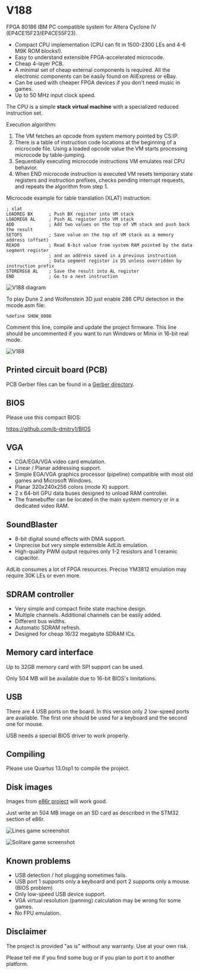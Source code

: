 # V188

FPGA 80186 IBM PC compatible system for Altera Cyclone IV (EP4CE15F23/EP4CE55F23).

* Compact CPU implementation (CPU can fit in 1500-2300 LEs and 4-6 M9K ROM blocks!).
* Easy to understand extensible FPGA-accelerated microcode.
* Cheap 4-layer PCB.
* A minimal set of cheap external components is required. All the electronic components can be easily found on AliExpress or eBay.
* Can be used with cheaper FPGA devices if you don't need music in games.
* Up to 50 MHz input clock speed.

The CPU is a simple **stack virtual machine** with a specialized reduced instruction set.

Execution algorithm:

1. The VM fetches an opcode from system memory pointed by CS:IP.
2. There is a table of instruction code locations at the beginning of a microcode file. Using a loaded opcode value the VM starts processing microcode by table-jumping.
3. Sequentially executing microcode instructions VM emulates real CPU behavior.
4. When END microcode instruction is executed VM resets temporary state registers and instruction prefixes, checks pending interrupt requests, and repeats the algorithm from step 1.

Microcode example for table translation (XLAT) instruction:

```assembly
; xlat
LOADREG BX      ; Push BX register into VM stack
LOADREG8 AL     ; Push AL register into VM stack
ADD             ; Add two values on the top of VM stack and push back the result
SETOFS          ; Save value on the top of VM stack as a memory address (offset)
READ8           ; Read 8-bit value from system RAM pointed by the data segment register
                ; and an address saved in a previous instruction
                ; Data segment register is DS unless overridden by instruction prefix
STOREREG8 AL    ; Save the result into AL register
END             ; Go to a next instruction
```

![V188 diagram](pictures/V188diagram.png)

To play Dune 2 and Wolfenstein 3D just enable 286 CPU detection in the mcode.asm file:

    %define SHOW_8086

Comment this line, compile and update the project firmware. This line should be uncommented if you want to run Windows or Minix in 16-bit real mode.

![V188](pictures/V188.jpg)

## Printed circuit board (PCB)

PCB Gerber files can be found in a [Gerber directory](Gerber/).

## BIOS

Please use this compact BIOS:

<https://github.com/b-dmitry1/BIOS>

## VGA

* CGA/EGA/VGA video card emulation.
* Linear / Planar addressing support.
* Simple EGA/VGA graphics processor (pipeline) compatible with most old games and Microsoft Windows.
* Planar 320x240x256 colors (mode X) support.
* 2 x 64-bit GPU data buses designed to unload RAM controller.
* The framebuffer can be located in the main system memory or in a dedicated video RAM.

## SoundBlaster

* 8-bit digital sound effects with DMA support.
* Unprecise but very simple extensible AdLib emulation.
* High-quality PWM output requires only 1-2 resistors and 1 ceramic capacitor.

AdLib consumes a lot of FPGA resources. Precise YM3812 emulation may require 30K LEs or even more.

## SDRAM controller

* Very simple and compact finite state machine design.
* Multiple channels. Additional channels can be easily added.
* Different bus widths.
* Automatic SDRAM refresh.
* Designed for cheap 16/32 megabyte SDRAM ICs.

## Memory card interface

Up to 32GB memory card with SPI support can be used.

Only 504 MB will be available due to 16-bit BIOS's limitations.

## USB

There are 4 USB ports on the board.
In this version only 2 low-speed ports are available.
The first one should be used for a keyboard and the second one for mouse.

USB needs a special BIOS driver to work properly.

## Compiling

Please use Quartus 13.0sp1 to compile the project.

## Disk images

Images from [e86r project](https://github.com/b-dmitry1/e86r) will work good.

Just write an 504 MB image on an SD card as described in the STM32 section of e86r.

![Lines game screenshot](pictures/ColorLines.jpg)

![Solitare game screenshot](pictures/Solit.jpg)

## Known problems

* USB detection / hot plugging sometimes fails.
* USB port 1 supports only a keyboard and port 2 supports only a mouse. (BIOS problem)
* Only low-speed USB device support.
* VGA virtual resolution (panning) calculation may be wrong for some games.
* No FPU emulation.

## Disclaimer

The project is provided "as is" without any warranty. Use at your own risk.

Please tell me if you find some bug or if you plan to port it to another platform.
